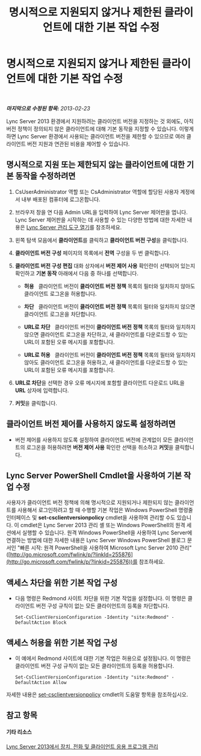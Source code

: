 ﻿---
title: 명시적으로 지원되지 않거나 제한된 클라이언트에 대한 기본 작업 수정
TOCTitle: 명시적으로 지원되지 않거나 제한된 클라이언트에 대한 기본 작업 수정
ms:assetid: 548dd0f5-62fe-4c3f-8952-2b9fd4c5fff3
ms:mtpsurl: https://technet.microsoft.com/ko-kr/library/Gg520994(v=OCS.15)
ms:contentKeyID: 49303656
ms.date: 08/10/2015
mtps_version: v=OCS.15
ms.translationtype: HT
---

# 명시적으로 지원되지 않거나 제한된 클라이언트에 대한 기본 작업 수정

 

_**마지막으로 수정된 항목:** 2013-02-23_

Lync Server 2013 환경에서 지원하려는 클라이언트 버전을 지정하는 것 외에도, 아직 버전 정책이 정의되지 않은 클라이언트에 대해 기본 동작을 지정할 수 있습니다. 이렇게 하면 Lync Server 환경에서 사용되는 클라이언트 버전을 제한할 수 있으므로 여러 클라이언트 버전 지원과 연관된 비용을 제어할 수 있습니다.

## 명시적으로 지원 또는 제한되지 않는 클라이언트에 대한 기본 동작을 수정하려면

1.  CsUserAdministrator 역할 또는 CsAdministrator 역할에 할당된 사용자 계정에서 내부 배포된 컴퓨터에 로그온합니다.

2.  브라우저 창을 연 다음 Admin URL을 입력하여 Lync Server 제어판을 엽니다. Lync Server 제어판을 시작하는 데 사용할 수 있는 다양한 방법에 대한 자세한 내용은 [Lync Server 관리 도구 열기](lync-server-2013-open-lync-server-administrative-tools.md)를 참조하세요.

3.  왼쪽 탐색 모음에서 **클라이언트**를 클릭하고 **클라이언트 버전 구성**을 클릭합니다.

4.  **클라이언트 버전 구성** 페이지의 목록에서 **전역** 구성을 두 번 클릭합니다.

5.  **클라이언트 버전 구성 편집** 대화 상자에서 **버전 제어 사용** 확인란이 선택되어 있는지 확인하고 **기본 동작** 아래에서 다음 중 하나를 선택합니다.
    
      - **허용**   클라이언트 버전이 **클라이언트 버전 정책** 목록의 필터와 일치하지 않아도 클라이언트 로그온을 허용합니다.
    
      - **차단**   클라이언트 버전이 **클라이언트 버전 정책** 목록의 필터와 일치하지 않으면 클라이언트 로그온을 차단합니다.
    
      - **URL로 차단**   클라이언트 버전이 **클라이언트 버전 정책** 목록의 필터와 일치하지 않으면 클라이언트 로그온을 차단하고, 새 클라이언트를 다운로드할 수 있는 URL이 포함된 오류 메시지를 포함합니다.
    
      - **URL로 허용**   클라이언트 버전이 **클라이언트 버전 정책** 목록의 필터와 일치하지 않아도 클라이언트 로그온을 허용하고, 새 클라이언트를 다운로드할 수 있는 URL이 포함된 오류 메시지를 포함합니다.

6.  **URL로 차단**을 선택한 경우 오류 메시지에 포함할 클라이언트 다운로드 URL을 **URL** 상자에 입력합니다.

7.  **커밋**을 클릭합니다.

## 클라이언트 버전 제어를 사용하지 않도록 설정하려면

  - 버전 제어를 사용하지 않도록 설정하여 클라이언트 버전에 관계없이 모든 클라이언트의 로그온을 허용하려면 **버전 제어 사용** 확인란 선택을 취소하고 **커밋**을 클릭합니다.

## Lync Server PowerShell Cmdlet을 사용하여 기본 작업 수정

사용자가 클라이언트 버전 정책에 의해 명시적으로 지원되거나 제한되지 않는 클라이언트를 사용해서 로그인하려고 할 때 수행할 기본 작업은 Windows PowerShell 명령줄 인터페이스 및 **set-csclientversionpolicy** cmdlet을 사용하여 관리할 수도 있습니다. 이 cmdlet은 Lync Server 2013 관리 셸 또는 Windows PowerShell의 원격 세션에서 실행할 수 있습니다. 원격 Windows PowerShell을 사용하여 Lync Server에 연결하는 방법에 대한 자세한 내용은 Lync Server Windows PowerShell 블로그 문서인 "빠른 시작: 원격 PowerShell을 사용하여 Microsoft Lync Server 2010 관리"([http://go.microsoft.com/fwlink/p/?linkId=255876](http://go.microsoft.com/fwlink/p/?linkid=255876))를 참조하세요.

## 액세스 차단을 위한 기본 작업 구성

  - 다음 명령은 Redmond 사이트 차단을 위한 기본 작업을 설정합니다. 이 명령은 클라이언트 버전 구성 규칙이 없는 모든 클라이언트의 등록을 차단합니다.
    
        Set-CsClientVersionConfiguration -Identity "site:Redmond" -DefaultAction Block

## 액세스 허용을 위한 기본 작업 구성

  - 이 예에서 Redmond 사이트에 대한 기본 작업은 허용으로 설정됩니다. 이 명령은 클라이언트 버전 구성 규칙이 없는 모든 클라이언트의 등록을 허용합니다.
    
        Set-CsClientVersionConfiguration -Identity "site:Redmond" -DefaultAction Allow

자세한 내용은 [set-csclientversionpolicy](https://docs.microsoft.com/en-us/powershell/module/skype/Set-CsClientVersionPolicy) cmdlet의 도움말 항목을 참조하십시오.

## 참고 항목

#### 기타 리소스

[Lync Server 2013에서 장치, 전화 및 클라이언트 응용 프로그램 관리](lync-server-2013-managing-devices-phones-and-client-applications.md)

